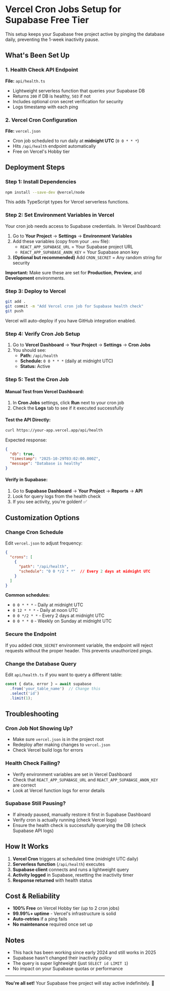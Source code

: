 # Vercel Cron Jobs Setup for Supabase Free Tier

This setup keeps your Supabase free project active by pinging the database daily, preventing the 1-week inactivity pause.

## What's Been Set Up

### 1. Health Check API Endpoint
**File:** `api/health.ts`

- Lightweight serverless function that queries your Supabase DB
- Returns `200` if DB is healthy, `503` if not
- Includes optional cron secret verification for security
- Logs timestamp with each ping

### 2. Vercel Cron Configuration
**File:** `vercel.json`

- Cron job scheduled to run daily at **midnight UTC** (`0 0 * * *`)
- Hits `/api/health` endpoint automatically
- Free on Vercel's Hobby tier

## Deployment Steps

### Step 1: Install Dependencies
```bash
npm install --save-dev @vercel/node
```

This adds TypeScript types for Vercel serverless functions.

### Step 2: Set Environment Variables in Vercel

Your cron job needs access to Supabase credentials. In Vercel Dashboard:

1. Go to **Your Project** → **Settings** → **Environment Variables**
2. Add these variables (copy from your `.env` file):
   - `REACT_APP_SUPABASE_URL` = Your Supabase project URL
   - `REACT_APP_SUPABASE_ANON_KEY` = Your Supabase anon key
3. **(Optional but recommended)** Add `CRON_SECRET` = Any random string for security

**Important:** Make sure these are set for **Production**, **Preview**, and **Development** environments.

### Step 3: Deploy to Vercel
```bash
git add .
git commit -m "Add Vercel cron job for Supabase health check"
git push
```

Vercel will auto-deploy if you have GitHub integration enabled.

### Step 4: Verify Cron Job Setup

1. Go to **Vercel Dashboard** → **Your Project** → **Settings** → **Cron Jobs**
2. You should see:
   - **Path:** `/api/health`
   - **Schedule:** `0 0 * * *` (daily at midnight UTC)
   - **Status:** Active

### Step 5: Test the Cron Job

#### Manual Test from Vercel Dashboard:
1. In **Cron Jobs** settings, click **Run** next to your cron job
2. Check the **Logs** tab to see if it executed successfully

#### Test the API Directly:
```bash
curl https://your-app.vercel.app/api/health
```

Expected response:
```json
{
  "db": true,
  "timestamp": "2025-10-29T03:02:00.000Z",
  "message": "Database is healthy"
}
```

#### Verify in Supabase:
1. Go to **Supabase Dashboard** → **Your Project** → **Reports** → **API**
2. Look for query logs from the health check
3. If you see activity, you're golden! ✅

## Customization Options

### Change Cron Schedule
Edit `vercel.json` to adjust frequency:

```json
{
  "crons": [
    {
      "path": "/api/health",
      "schedule": "0 0 */2 * *"  // Every 2 days at midnight UTC
    }
  ]
}
```

**Common schedules:**
- `0 0 * * *` - Daily at midnight UTC
- `0 12 * * *` - Daily at noon UTC
- `0 0 */2 * *` - Every 2 days at midnight UTC
- `0 0 * * 0` - Weekly on Sunday at midnight UTC

### Secure the Endpoint
If you added `CRON_SECRET` environment variable, the endpoint will reject requests without the proper header. This prevents unauthorized pings.

### Change the Database Query
Edit `api/health.ts` if you want to query a different table:

```typescript
const { data, error } = await supabase
  .from('your_table_name')  // Change this
  .select('id')
  .limit(1);
```

## Troubleshooting

### Cron Job Not Showing Up?
- Make sure `vercel.json` is in the project root
- Redeploy after making changes to `vercel.json`
- Check Vercel build logs for errors

### Health Check Failing?
- Verify environment variables are set in Vercel Dashboard
- Check that `REACT_APP_SUPABASE_URL` and `REACT_APP_SUPABASE_ANON_KEY` are correct
- Look at Vercel function logs for error details

### Supabase Still Pausing?
- If already paused, manually restore it first in Supabase Dashboard
- Verify cron is actually running (check Vercel logs)
- Ensure the health check is successfully querying the DB (check Supabase API logs)

## How It Works

1. **Vercel Cron** triggers at scheduled time (midnight UTC daily)
2. **Serverless function** (`/api/health`) executes
3. **Supabase client** connects and runs a lightweight query
4. **Activity logged** in Supabase, resetting the inactivity timer
5. **Response returned** with health status

## Cost & Reliability

- **100% Free** on Vercel Hobby tier (up to 2 cron jobs)
- **99.99%+ uptime** - Vercel's infrastructure is solid
- **Auto-retries** if a ping fails
- **No maintenance** required once set up

## Notes

- This hack has been working since early 2024 and still works in 2025
- Supabase hasn't changed their inactivity policy
- The query is super lightweight (just `SELECT id LIMIT 1`)
- No impact on your Supabase quotas or performance

---

**You're all set!** Your Supabase free project will stay active indefinitely. 🚀
